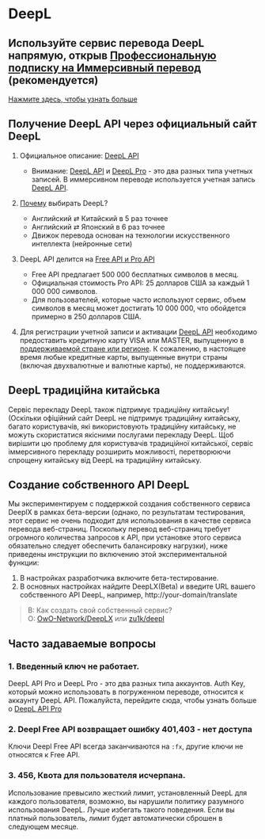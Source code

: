 # DeepL

## Используйте сервис перевода DeepL напрямую, открыв [Профессиональную подписку на Иммерсивный перевод](https://immersivetranslate.com/pricing/) (рекомендуется)

[Нажмите здесь, чтобы узнать больше](https://immersivetranslate.com/pricing/)

## Получение DeepL API через официальный сайт DeepL

1. Официальное описание: [DeepL API](https://www.deepl.com/zh/pro#developer)
   - Внимание: [DeepL API](https://www.deepl.com/zh/pro#developer) и [DeepL Pro](https://www.deepl.com/pro) - это два разных типа учетных записей. В иммерсивном переводе используется учетная запись [DeepL API](https://www.deepl.com/zh/pro/select-country#developer).
2. [Почему](https://www.deepl.com/zh/whydeepl) выбирать DeepL?

   - Английский ⇄ Китайский в 5 раз точнее
   - Английский ⇄ Японский в 6 раз точнее
   - Движок перевода основан на технологии искусственного интеллекта (нейронные сети)

3. DeepL API делится на [Free API и Pro API](https://www.deepl.com/zh/pro#developer)

   - Free API предлагает 500 000 бесплатных символов в месяц.
   - Официальная стоимость Pro API: 25 долларов США за каждый 1 000 000 символов.
   - Для пользователей, которые часто используют сервис, объем символов в месяц может достигать 10 000 000, что обойдется примерно в 250 долларов США.

4. Для регистрации учетной записи и активации [DeepL API](https://www.deepl.com/zh/pro#developer) необходимо предоставить кредитную карту VISA или MASTER, выпущенную в [поддерживаемой стране или регионе](https://support.deepl.com/hc/zh-cn/articles/360020016339-DeepL-Pro%E5%9C%A8%E6%88%91%E6%89%80%E5%9C%A8%E5%9B%BD%E5%AE%B6%E6%97%A0%E6%B3%95%E8%AE%A2%E9%98%85). К сожалению, в настоящее время любые кредитные карты, выпущенные внутри страны (включая двухвалютные и валютные карты), не поддерживаются.

## DeepL традиційна китайська

Сервіс перекладу DeepL також підтримує традиційну китайську! (Оскільки офіційний сайт DeepL не підтримує традиційну китайську, багато користувачів, які використовують традиційну китайську, не можуть скористатися якісними послугами перекладу DeepL. Щоб вирішити цю проблему для користувачів традиційної китайської, сервіс іммерсивного перекладу розширить можливості, перетворюючи спрощену китайську від DeepL на традиційну китайську.

## Создание собственного API DeepL

Мы экспериментируем с поддержкой создания собственного сервиса DeeplX в рамках бета-версии (однако, по результатам тестирования, этот сервис не очень подходит для использования в качестве сервиса перевода веб-страниц. Поскольку перевод веб-страниц требует огромного количества запросов к API, при установке этого сервиса обязательно следует обеспечить балансировку нагрузки), ниже приведены инструкции по включению этой экспериментальной функции:

1. В настройках разработчика включите бета-тестирование.
2. В основных настройках найдите DeepLX(Beta) и введите URL вашего собственного API DeepL, например, http://your-domain/translate

> В: Как создать свой собственный сервис?  
> О: [OwO-Network/DeepLX](https://github.com/OwO-Network/DeepLX#setup-on-immersive-translate) или [zu1k/deepl](https://github.com/KyleChoy/zotero-pdf-translate/blob/CustomDeepL/README.md)

## Часто задаваемые вопросы

### 1. Введенный ключ не работает.

DeepL API Pro и DeepL Pro - это два разных типа аккаунтов. Auth Key, который можно использовать в погруженном переводе, относится к аккаунту DeepL API. Пожалуйста, перейдите сюда, чтобы узнать больше о [DeepL API Pro](https://www.deepl.com/zh/pro/select-country#developer)

### 2. Deepl Free API возвращает ошибку 401,403 - нет доступа

Ключи Deepl Free API всегда заканчиваются на `:fx`, другие ключи не относятся к Free API.

### 3. 456, Квота для пользователя исчерпана.

Использование превысило жесткий лимит, установленный DeepL для каждого пользователя, возможно, вы нарушили политику разумного использования DeepL. Лучше избегать такого поведения. Если вы платный пользователь, лимит будет автоматически сброшен в следующем месяце.
